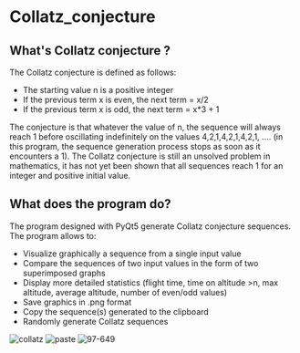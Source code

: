 # Collatz_conjecture

## What's Collatz conjecture ?
The Collatz conjecture is defined as follows:
- The starting value n is a positive integer
- If the previous term x is even, the next term = x/2
- If the previous term x is odd, the next term = x*3 + 1

The conjecture is that whatever the value of n, the sequence will always reach 1 before oscillating indefinitely on the values 4,2,1,4,2,1,4,2,1, .... (in this program, the sequence generation process stops as soon as it encounters a 1). The Collatz conjecture is still an unsolved problem in mathematics, it has not yet been shown that all sequences reach 1 for an integer and positive initial value.

## What does the program do?
The program designed with PyQt5 generate Collatz conjecture sequences. The program allows to:
- Visualize graphically a sequence from a single input value
- Compare the sequences of two input values in the form of two superimposed graphs
- Display more detailed statistics (flight time, time on altitude >n, max altitude, average altitude, number of even/odd values)
- Save graphics in .png format
- Copy the sequence(s) generated to the clipboard
- Randomly generate Collatz sequences

![collatz](https://user-images.githubusercontent.com/11463619/96777644-df9fd100-13ea-11eb-8404-d04e714da630.png)
![paste](https://user-images.githubusercontent.com/11463619/96784908-5d191080-13ee-11eb-9933-d3088b0c9c99.png)
![97-649](https://user-images.githubusercontent.com/11463619/96784880-54283f00-13ee-11eb-8851-f90d954f31a4.png)
